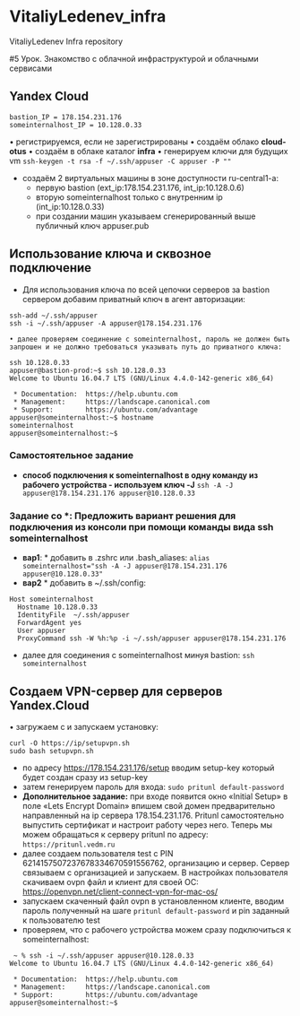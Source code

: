 # VitaliyLedenev_infra
VitaliyLedenev Infra repository

#5 Урок. Знакомство с облачной инфраструктурой и облачными сервисами
## Yandex Cloud
```
bastion_IP = 178.154.231.176
someinternalhost_IP = 10.128.0.33
```

• регистрируемся, если не зарегистрированы
• создаём облако **cloud-otus**
• создаём в облаке каталог **infra**
• генерируем ключи для будущих vm
`ssh-keygen -t rsa -f ~/.ssh/appuser -C appuser -P ""`
* создаём 2 виртуальных машины в  зоне доступности ru-central1-a:
	* первую bastion (ext_ip:178.154.231.176, int_ip:10.128.0.6)
	* вторую someinternalhost только с внутренним ip (int_ip:10.128.0.33)
	* при создании машин указываем сгенерированный выше публичный ключ appuser.pub

## Использование ключа и сквозное подключение
* Для использования ключа по всей цепочки серверов за bastion сервером  добавим приватный ключ в агент авторизации:
```
ssh-add ~/.ssh/appuser
ssh -i ~/.ssh/appuser -A appuser@178.154.231.176
```
	• далее проверяем соединение с someinternalhost, пароль не должен быть запрошен и не должно требоваться указывать путь до приватного ключа:
```
ssh 10.128.0.33
appuser@bastion-prod:~$ ssh 10.128.0.33
Welcome to Ubuntu 16.04.7 LTS (GNU/Linux 4.4.0-142-generic x86_64)

 * Documentation:  https://help.ubuntu.com
 * Management:     https://landscape.canonical.com
 * Support:        https://ubuntu.com/advantage
appuser@someinternalhost:~$ hostname
someinternalhost
appuser@someinternalhost:~$
```

### Самостоятельное задание
* **способ подключения к someinternalhost в одну команду из рабочего устройства - используем ключ -J**
`ssh -A -J appuser@178.154.231.176 appuser@10.128.0.33`
### Задание со *: Предложить вариант решения для подключения из консоли при помощи команды вида ssh someinternalhost
* **вар1**:
		* добавить в .zshrc или .bash_aliases:
	`alias someinternalhost="ssh -A -J appuser@178.154.231.176 appuser@10.128.0.33"`
* **вар2**
		* добавить в  ~/.ssh/config:
```
Host someinternalhost
  Hostname 10.128.0.33
  IdentityFile  ~/.ssh/appuser
  ForwardAgent yes
  User appuser
  ProxyCommand ssh -W %h:%p -i ~/.ssh/appuser appuser@178.154.231.176
```

* далее для соединения c someinternalhost минуя bastion:
`ssh someinternalhost`
## Создаем VPN-сервер для серверов Yandex.Cloud
• загружаем с и запускаем установку:
```
curl -O https://ip/setupvpn.sh
sudo bash setupvpn.sh
```
* по адресу https://178.154.231.176/setup вводим  setup-key который будет создан сразу из setup-key
* затем генерируем пароль для входа:
`sudo pritunl default-password`
* **Дополнительное задание:** при входе появится окно «Initial Setup» в поле «Lets Encrypt Domain»  впишем свой домен предварительно направленный на ip сервера  178.154.231.176. Pritunl самостоятельно выпустить сертификат и настроит работу через него. Теперь мы можем обращаться к серверу pritunl по адресу:
`https://pritunl.vedm.ru`
* далее создаем пользователя test с PIN 6214157507237678334670591556762, организацию и сервер. Сервер связываем с организацией и запускаем. В настройках пользователя скачиваем ovpn файл и клиент для своей ОС: https://openvpn.net/client-connect-vpn-for-mac-os/
* запускаем скаченный файл ovpn в установленном клиенте, вводим пароль полученный на шаге `pritunl default-password` и pin заданный к пользователю test
* проверяем, что с рабочего устройства можем сразу подключиться к someinternalhost:
```
 ~ % ssh -i ~/.ssh/appuser appuser@10.128.0.33
Welcome to Ubuntu 16.04.7 LTS (GNU/Linux 4.4.0-142-generic x86_64)

 * Documentation:  https://help.ubuntu.com
 * Management:     https://landscape.canonical.com
 * Support:        https://ubuntu.com/advantage
appuser@someinternalhost:~$
```
